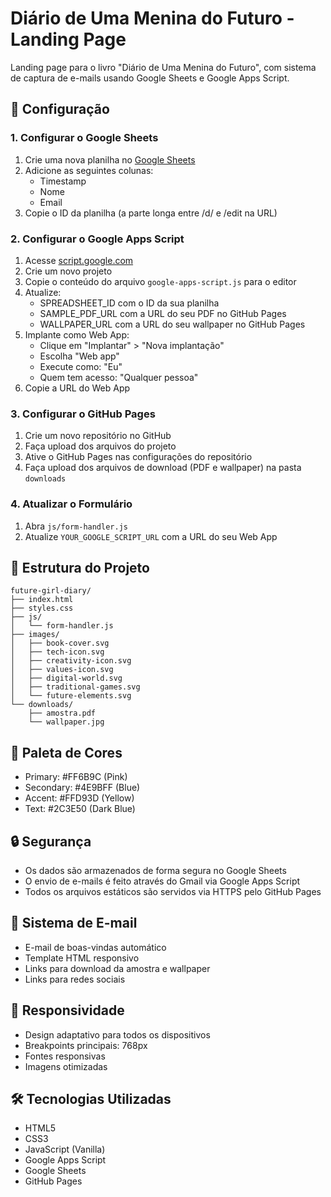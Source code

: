 # Diário de Uma Menina do Futuro - Landing Page

Landing page para o livro "Diário de Uma Menina do Futuro", com sistema de captura de e-mails usando Google Sheets e Google Apps Script.

## 🚀 Configuração

### 1. Configurar o Google Sheets
1. Crie uma nova planilha no [Google Sheets](https://sheets.google.com)
2. Adicione as seguintes colunas:
   - Timestamp
   - Nome
   - Email
3. Copie o ID da planilha (a parte longa entre /d/ e /edit na URL)

### 2. Configurar o Google Apps Script
1. Acesse [script.google.com](https://script.google.com)
2. Crie um novo projeto
3. Copie o conteúdo do arquivo `google-apps-script.js` para o editor
4. Atualize:
   - SPREADSHEET_ID com o ID da sua planilha
   - SAMPLE_PDF_URL com a URL do seu PDF no GitHub Pages
   - WALLPAPER_URL com a URL do seu wallpaper no GitHub Pages
5. Implante como Web App:
   - Clique em "Implantar" > "Nova implantação"
   - Escolha "Web app"
   - Execute como: "Eu"
   - Quem tem acesso: "Qualquer pessoa"
6. Copie a URL do Web App

### 3. Configurar o GitHub Pages
1. Crie um novo repositório no GitHub
2. Faça upload dos arquivos do projeto
3. Ative o GitHub Pages nas configurações do repositório
4. Faça upload dos arquivos de download (PDF e wallpaper) na pasta `downloads`

### 4. Atualizar o Formulário
1. Abra `js/form-handler.js`
2. Atualize `YOUR_GOOGLE_SCRIPT_URL` com a URL do seu Web App

## 📁 Estrutura do Projeto
```
future-girl-diary/
├── index.html
├── styles.css
├── js/
│   └── form-handler.js
├── images/
│   ├── book-cover.svg
│   ├── tech-icon.svg
│   ├── creativity-icon.svg
│   ├── values-icon.svg
│   ├── digital-world.svg
│   ├── traditional-games.svg
│   └── future-elements.svg
└── downloads/
    ├── amostra.pdf
    └── wallpaper.jpg
```

## 🎨 Paleta de Cores
- Primary: #FF6B9C (Pink)
- Secondary: #4E9BFF (Blue)
- Accent: #FFD93D (Yellow)
- Text: #2C3E50 (Dark Blue)

## 🔒 Segurança
- Os dados são armazenados de forma segura no Google Sheets
- O envio de e-mails é feito através do Gmail via Google Apps Script
- Todos os arquivos estáticos são servidos via HTTPS pelo GitHub Pages

## 📧 Sistema de E-mail
- E-mail de boas-vindas automático
- Template HTML responsivo
- Links para download da amostra e wallpaper
- Links para redes sociais

## 📱 Responsividade
- Design adaptativo para todos os dispositivos
- Breakpoints principais: 768px
- Fontes responsivas
- Imagens otimizadas

## 🛠️ Tecnologias Utilizadas
- HTML5
- CSS3
- JavaScript (Vanilla)
- Google Apps Script
- Google Sheets
- GitHub Pages
